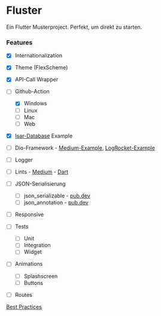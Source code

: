 # Fluster
 Ein Flutter Musterproject. Perfekt, um direkt zu starten.


### Features
- [x] Internationalization
- [x] Theme (FlexScheme)
- [x] API-Call Wrapper 
- [ ] Github-Action
  - [x] Windows
  - [ ] Linux
  - [ ] Mac 
  - [ ] Web
- [x] [Isar-Database](https://github.com/isar/isar) Example
- [ ] Dio-Framework - [Medium-Example](https://medium.com/dreamwod-tech/flutter-dio-framework-best-practices-668985fc75b7), [LogRocket-Example](https://blog.logrocket.com/networking-flutter-using-dio/)
- [ ] Logger
- [ ] Lints - [Medium](https://medium.com/@razvantmz/improve-your-coding-with-flutter-lints-58423484c8f7) - [Dart](https://dart.dev/tools/analysis)
- [ ] JSON-Serialisierung
  - [ ] json_serializable - [pub.dev](https://pub.dev/packages/json_serializable) 
  - [ ] json_annotation - [pub.dev](https://pub.dev/packages/json_annotation) 
- [ ] Responsive
- [ ] Tests
  - [ ] Unit
  - [ ] Integration
  - [ ] Widget
- [ ] Animations
  - [ ] Splashscreen
  - [ ] Buttons
- [ ] Routes



[Best Practices](https://proxify.io/articles/best-practices-for-building-a-scalable-flutter-app#optimal-use-of-constructors)

